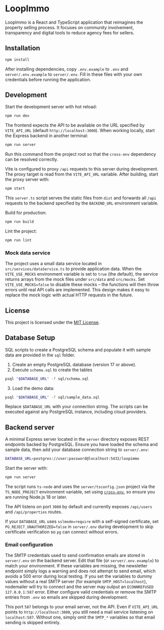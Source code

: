 # LoopImmo

LoopImmo is a React and TypeScript application that reimagines the property selling process. It focuses on community involvement, transparency and digital tools to reduce agency fees for sellers.

## Installation

```bash
npm install
```

After installing dependencies, copy `.env.example` to `.env` and
`server/.env.example` to `server/.env`. Fill in these files with your own
credentials before running the application.

## Development

Start the development server with hot reload:

```bash
npm run dev
```

The frontend expects the API to be available on the URL specified by
`VITE_API_URL` (default `http://localhost:3000`). When working locally, start the
Express backend in another terminal:

```bash
npm run server
```
Run this command from the project root so that the `cross-env` dependency can be
resolved correctly.

Vite is configured to proxy `/api` requests to this server during development.
The proxy target is read from the `VITE_API_URL` variable.
After building, start the proxy server with:

```bash
npm start
```

This `server.ts` script serves the static files from `dist` and forwards all
`/api` requests to the backend specified by the `BACKEND_URL` environment
variable.

Build for production:

```bash
npm run build
```

Lint the project:

```bash
npm run lint
```

### Mock data service

The project uses a small data service located in `src/services/dataService.ts` to
provide application data. When the `VITE_USE_MOCKS` environment variable is set
to `true` (the default), the service returns arrays from the mock files under
`src/data` and `src/mocks`. Set `VITE_USE_MOCKS=false` to disable these mocks –
the functions will then throw errors until real API calls are implemented.
This design makes it easy to replace the mock logic with actual HTTP requests in
the future.


## License

This project is licensed under the [MIT License](LICENSE).

## Database Setup

SQL scripts to create a PostgreSQL schema and populate it with sample data are provided in the `sql` folder.

1. Create an empty PostgreSQL database (version 17 or above).
2. Execute `schema.sql` to create the tables

```bash
psql "$DATABASE_URL" -f sql/schema.sql
```

3. Load the demo data:

```bash
psql "$DATABASE_URL" -f sql/sample_data.sql
```

Replace `$DATABASE_URL` with your connection string. The scripts can be executed against any PostgreSQL instance, including cloud providers.

## Backend server

A minimal Express server located in the `server` directory exposes REST endpoints backed by PostgreSQL. Ensure you have loaded the schema and sample data, then add your database connection string to `server/.env`:

```bash
DATABASE_URL=postgres://user:password@localhost:5432/loopimmo
```

Start the server with:

```bash
npm run server
```

The script runs `ts-node` and uses the
`server/tsconfig.json` project via the `TS_NODE_PROJECT` environment variable,
set using [`cross-env`](https://www.npmjs.com/package/cross-env), so ensure you
are running Node.js 18 or later.

The API listens on port `3000` by default and currently exposes `/api/users` and `/api/properties` routes.

If your `DATABASE_URL` uses `sslmode=require` with a self-signed certificate,
set `PG_REJECT_UNAUTHORIZED=false` in `server/.env` during development to skip
certificate verification so `pg` can connect without errors.

### Email configuration

The SMTP credentials used to send confirmation emails are stored in `server/.env` on
the backend server. Edit that file (or `server/.env.example`) to match your environment.
If these variables are missing, the newsletter endpoint simply logs a warning and
does not attempt to send email, which avoids a 500 error during local testing.
If you set the variables to dummy values without a real SMTP server (for example
`SMTP_HOST=localhost`), nodemailer will try to connect and the server may output an
`ECONNREFUSED 127.0.0.1:587` error. Either configure valid credentials or remove the
SMTP entries from `.env` so emails are skipped during development.

This port `587` belongs to your email server, not the API. Even if `VITE_API_URL` points
to `http://localhost:3000`, you still need a mail service listening on
`localhost:587`. Without one, simply omit the `SMTP_*` variables so that email
sending is skipped entirely.
